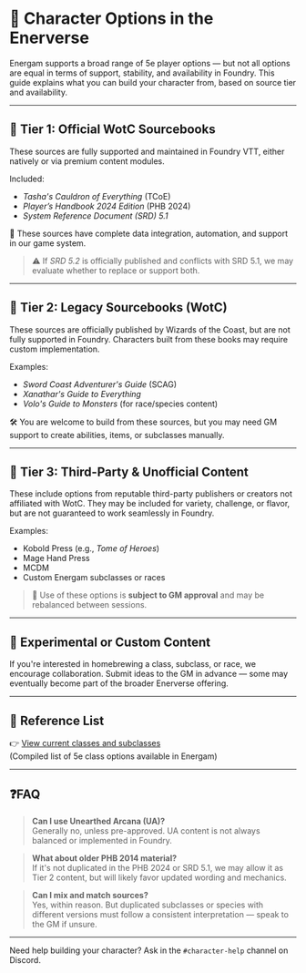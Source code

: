 # 🧙 Character Options in the Enerverse

Energam supports a broad range of 5e player options — but not all options are equal in terms of support, stability, and availability in Foundry. This guide explains what you can build your character from, based on source tier and availability.

---

## 📘 Tier 1: Official WotC Sourcebooks

These sources are fully supported and maintained in Foundry VTT, either natively or via premium content modules.

Included:

- *Tasha's Cauldron of Everything* (TCoE)
- *Player’s Handbook 2024 Edition* (PHB 2024)
- *System Reference Document (SRD) 5.1*

🧠 These sources have complete data integration, automation, and support in our game system.

> ⚠️ If *SRD 5.2* is officially published and conflicts with SRD 5.1, we may evaluate whether to replace or support both.

---

## 📗 Tier 2: Legacy Sourcebooks (WotC)

These sources are officially published by Wizards of the Coast, but are not fully supported in Foundry. Characters built from these books may require custom implementation.

Examples:
- *Sword Coast Adventurer's Guide* (SCAG)
- *Xanathar's Guide to Everything*
- *Volo's Guide to Monsters* (for race/species content)

🛠 You are welcome to build from these sources, but you may need GM support to create abilities, items, or subclasses manually.

---

## 📙 Tier 3: Third-Party & Unofficial Content

These include options from reputable third-party publishers or creators not affiliated with WotC. They may be included for variety, challenge, or flavor, but are not guaranteed to work seamlessly in Foundry.

Examples:
- Kobold Press (e.g., *Tome of Heroes*)
- Mage Hand Press
- MCDM
- Custom Energam subclasses or races

> 🧪 Use of these options is **subject to GM approval** and may be rebalanced between sessions.

---

## 🚧 Experimental or Custom Content

If you're interested in homebrewing a class, subclass, or race, we encourage collaboration. Submit ideas to the GM in advance — some may eventually become part of the broader Enerverse offering.

---

## 🧾 Reference List

👉 [View current classes and subclasses](./classes-subclasses-5e.md)  
(Compiled list of 5e class options available in Energam)

---

## ❓FAQ

> **Can I use Unearthed Arcana (UA)?**  
> Generally no, unless pre-approved. UA content is not always balanced or implemented in Foundry.

> **What about older PHB 2014 material?**  
> If it's not duplicated in the PHB 2024 or SRD 5.1, we may allow it as Tier 2 content, but will likely favor updated wording and mechanics.

> **Can I mix and match sources?**  
> Yes, within reason. But duplicated subclasses or species with different versions must follow a consistent interpretation — speak to the GM if unsure.

---

Need help building your character? Ask in the `#character-help` channel on Discord.

